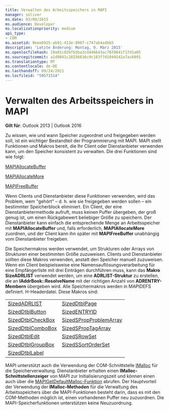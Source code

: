 ```yaml
---
title: Verwalten des Arbeitsspeichers in MAPI
manager: soliver
ms.date: 03/09/2015
ms.audience: Developer
ms.localizationpriority: medium
api_type:
- COM
ms.assetid: 9eee6925-ab91-413e-8907-c747ab4a4bb5
description: 'Letzte Änderung: Montag, 9. März 2015'
ms.openlocfilehash: 19a91c02bfb5ba3cd446643ac7039841f17d1a05
ms.sourcegitcommit: a1d9041c20256616c9c183f7d1049142a7ac6991
ms.translationtype: MT
ms.contentlocale: de-DE
ms.lasthandoff: 09/24/2021
ms.locfileid: "59571514"
---
```

# <a name="managing-memory-in-mapi"></a>Verwalten des Arbeitsspeichers in MAPI

  
  
**Gilt für**: Outlook 2013 | Outlook 2016 
  
Zu wissen, wie und wann Speicher zugeordnet und freigegeben werden soll, ist ein wichtiger Bestandteil der Programmierung mit MAPI. MAPI stellt Funktionen und Makros bereit, die Ihr Client oder Dienstanbieter verwenden kann, um den Speicher konsistent zu verwalten. Die drei Funktionen sind wie folgt:
  
[MAPIAllocateBuffer](mapiallocatebuffer.md)
  
[MAPIAllocateMore](mapiallocatemore.md)
  
[MAPIFreeBuffer](mapifreebuffer.md)
  
Wenn Clients und Dienstanbieter diese Funktionen verwenden, wird das Problem, wem "gehört" – d. h. wie sie freigegeben werden sollen – ein bestimmter Speicherblock eliminiert. Ein Client, der eine Dienstanbietermethode aufruft, muss keinen Puffer übergeben, der groß genug ist, um einen Rückgabewert beliebiger Größe zu speichern. Der Dienstanbieter kann einfach die entsprechende Menge an Arbeitsspeicher mit **MAPIAllocateBuffer** und, falls erforderlich, **MAPIAllocateMore** zuordnen, und der Client kann ihn später mit **MAPIFreeBuffer** unabhängig vom Dienstanbieter freigeben. 
  
Die Speichermakros werden verwendet, um Strukturen oder Arrays von Strukturen einer bestimmten Größe zuzuweisen. Clients und Dienstanbieter sollten diese Makros verwenden, anstatt den Speicher manuell zuzuweisen. Wenn ein Client beispielsweise eine Namensauflösungsverarbeitung für eine Empfängerliste mit drei Einträgen durchführen muss, kann das **Makro SizeADRLIST** verwendet werden, um eine **ADRLIST-Struktur** zu erstellen, die an **IAddrBook::ResolveName** mit der richtigen Anzahl von **ADRENTRY-Membern** übergeben wird. Alle Speichermakros werden in MAPIDEFS definiert. H-Headerdatei. Diese Makros sind: 
  
|||
|:-----|:-----|
|[SizedADRLIST](sizedadrlist.md) <br/> |[SizedDtblPage](sizeddtblpage.md) <br/> |
|[SizedDtblButton](sizeddtblbutton.md) <br/> |[SizedENTRYID](sizedentryid.md) <br/> |
|[SizedDtblCheckBox](sizeddtblcheckbox.md) <br/> |[SizedSPropProblemArray](sizedspropproblemarray.md) <br/> |
|[SizedDtblComboBox](sizeddtblcombobox.md) <br/> |[SizedSPropTagArray](sizedsproptagarray.md) <br/> |
|[SizedDtblEdit](sizeddtbledit.md) <br/> |[SizedSRowSet](sizedsrowset.md) <br/> |
|[SizedDtblGroupBox](sizeddtblgroupbox.md) <br/> |[SizedSSortOrderSet](sizedssortorderset.md) <br/> |
|[SizedDtblLabel](sizeddtbllabel.md) <br/> | <br/> |
   
MAPI unterstützt auch die Verwendung der COM-Schnittstelle [IMalloc](https://msdn.microsoft.com/library/ms678425%28VS.85%29.aspx) für die Speicherverwaltung. Dienstanbieter erhalten einen **IMalloc-Schnittstellenzeiger** von MAPI zur Initialisierungszeit und können einen auch über die [MAPIGetDefaultMalloc-Funktion](mapigetdefaultmalloc.md) abrufen. Der Hauptvorteil der Verwendung der **IMalloc-Methoden** für die Verwaltung des Arbeitsspeichers über die MAPI-Funktionen besteht darin, dass es mit den COM-Methoden möglich ist, einen vorhandenen Puffer neu zuzuordnen. Die MAPI-Speicherfunktionen unterstützen keine Neuzuordnung. 
  

